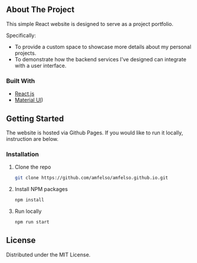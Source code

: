 <!-- ABOUT THE PROJECT -->
## About The Project

This simple React website is designed to serve as a project portfolio. 

Specifically:
* To provide a custom space to showcase more details about my personal projects.
* To demonstrate how the backend services I've designed can integrate with a user interface.

### Built With

* [React.js](https://reactjs.org/)
* [Material UI](https://mui.com/material-ui/))

<!-- GETTING STARTED -->
## Getting Started

The website is hosted via Github Pages. If you would like to run it locally, instruction are below.

### Installation

1. Clone the repo
   ```sh
   git clone https://github.com/amfelso/amfelso.github.io.git
   ```
2. Install NPM packages
   ```sh
   npm install
   ```
2. Run locally
   ```sh
   npm run start
   ```

<!-- LICENSE -->
## License

Distributed under the MIT License.
